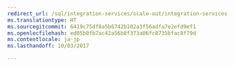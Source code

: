 ```yaml
--- 
redirect_url: /sql/integration-services/scale-out/integration-services-ssis-scale-out
ms.translationtype: HT
ms.sourcegitcommit: 6419c75df8a5b6742b102a3f56adfa7e2efd9ef1
ms.openlocfilehash: ed05b0fb7ac42a56b8f373a06fc0735bfac8f79d
ms.contentlocale: ja-jp
ms.lasthandoff: 10/03/2017

--- 
```


